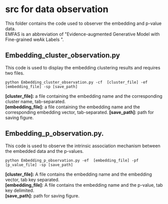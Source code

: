 # src for data observation  
This folder contains the code used to observer the embedding and p-value data.  
EMFAS is an abbreviation of "Evidence-augmented Generative Model with Fine-grained weAk Labels ".  

## Embedding_cluster_observation.py   
This code is used to display the embedding clustering results and requires two files. 

    python Embedding_cluster_observation.py -cf  [cluster_file] -ef [embedding_file] -sp [save_path]   
    

**\[cluster_file]:**  a file containing the embedding name and the corresponding cluster name, tab-separated.  
**\[embedding_file]:** a file containing the embedding name and the corresponding embedding vector, tab-separated. 
**\[save_path]:** path for saving figure.   


## Embedding_p_observation.py. 
This code is used to observe the intrinsic association mechanism between the embedded data and the p-values.

    python Embedding_p_observation.py -ef  [embedding_file] -pf [p_value_file] -sp [save_path]   

**\[cluster_file]:**  A file contains the embedding name and the embedding vector, tab key separated.   
**\[embedding_file]:** A file contains the embedding name and the p-value, tab key delimited.  
**\[save_path]:** path for saving figure.   


